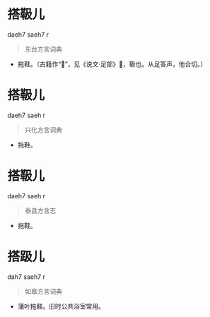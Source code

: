 # 搭靸儿
daeh7 saeh7 r
> 东台方言词典
- 拖鞋。（古籍作“𨃚”，见《说文·足部》𨃚，靸也。从足答声，他合切。）

# 搭靸儿
daeh7 saeh r
> 兴化方言词典
- 拖鞋。

# 搭靸儿
daeh7 saeh r
> 泰县方言志
- 拖鞋。

# 搭趿儿
dah7 saeh7 r
> 如皋方言词典
- 蒲叶拖鞋。旧时公共浴室常用。
